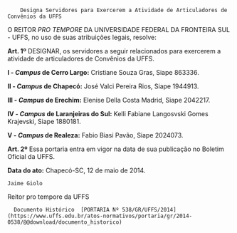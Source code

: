         Designa Servidores para Exercerem a Atividade de Articuladores de Convênios da UFFS  

O REITOR *PRO TEMPORE* DA UNIVERSIDADE FEDERAL DA FRONTEIRA SUL - UFFS, no uso de suas atribuições legais, resolve:

 **Art. 1º** DESIGNAR, os servidores a seguir relacionados para exercerem a atividade de articuladores de Convênios da UFFS.

 **I - *Campus* de Cerro Largo:** Cristiane Souza Gras, Siape 863336.

 **II - *Campus* de Chapecó:** José Valci Pereira Rios, Siape 1944913.

 **III - *Campus* de Erechim:** Elenise Della Costa Madrid, Siape 2042217.

 **IV - *Campus* de Laranjeiras do Sul:** Kelli Fabiane Langosvski Gomes Krajevski, Siape 1880181.

 **V - *Campus* de Realeza:** Fabio Biasi Pavão, Siape 2024073.

 **Art. 2º** Essa portaria entra em vigor na data de sua publicação no Boletim Oficial da UFFS.

  

   **Data do ato:** Chapecó-SC, 12 de maio de 2014.   
 

    Jaime Giolo   
 Reitor pro tempore da UFFS 

      Documento Histórico  [PORTARIA Nº 538/GR/UFFS/2014](https://www.uffs.edu.br/atos-normativos/portaria/gr/2014-0538/@@download/documento_historico)     
      